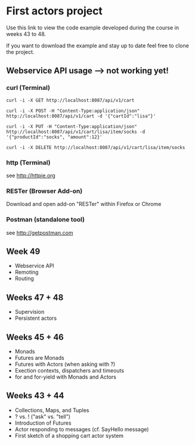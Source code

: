 # First actors project

Use this link to view the code example developed during the course in weeks 43 to 48.

If you want to download the example and stay up to date feel free to clone the project.

## Webservice API usage --> not working yet!
### curl (Terminal)
`curl -i -X GET http://localhost:8087/api/v1/cart`

`curl -i -X POST -H "Content-Type:application/json" http://localhost:8087/api/v1/cart -d '{"cartId":"lisa"}'`

`curl -i -X PUT -H "Content-Type:application/json" http://localhost:8087/api/v1/cart/lisa/item/socks -d '{"productId":"socks", "amount":12}'`

`curl -i -X DELETE http://localhost:8087/api/v1/cart/lisa/item/socks`
### http (Terminal)
see http://httpie.org
### RESTer (Browser Add-on)
Download and open add-on "RESTer" within Firefox or Chrome
### Postman (standalone tool)
see http://getpostman.com

## Week 49

- Webservice API
- Remoting
- Routing

## Weeks 47 + 48

- Supervision
- Persistent actors

## Weeks 45 + 46

- Monads
- Futures are Monads
- Futures with Actors (when asking with ?)
- Exection contexts, dispatchers and timeouts
- for and for-yield with Monads and Actors

## Weeks 43 + 44

- Collections, Maps, and Tuples
- ? vs. !   ("ask" vs. "tell")
- Introduction of Futures
- Actor responding to messages (cf. SayHello message)
- First sketch of a shopping cart actor system

